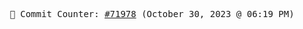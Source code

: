 <p align="center">
    <samp>
        📮 Commit Counter: <a href="https://github.com/Javascript-void0/Javascript-void0/commits/main">#71978</a> (October 30, 2023 @ 06:19 PM)
    </samp>
</p>